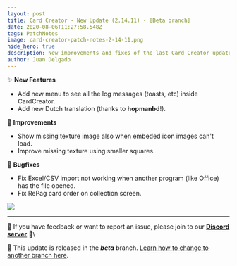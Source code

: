 ```yaml
---
layout: post
title: Card Creator - New Update (2.14.11) - [Beta branch]
date: 2020-08-06T11:27:58.548Z
tags: PatchNotes
image: card-creator-patch-notes-2-14-11.png
hide_hero: true
description: New improvements and fixes of the last Card Creator update!
author: Juan Delgado
---
```

✨ **New Features**

* Add new menu to see all the log messages (toasts, etc) inside CardCreator.
* Add new Dutch translation (thanks to **hopmanbd**!).

🔧 **Improvements**

* Show missing texture image also when embeded icon images can't load.
* Improve missing texture using smaller squares.

🐛 **Bugfixes**

* Fix Excel/CSV import not working when another program (like Office) has the file opened.
* Fix RePag card order on collection screen.

![](https://steamcdn-a.akamaihd.net/steamcommunity/public/images/clans/28448748/bd6874948116a0cce06a1ff667762f9709642805.png)

---

📌 If you have feedback or want to report an issue, please join to our **[Discord server](http://discord.gg/pixelatto)** 💬\

📌 This update is released in the ***beta*** branch. [Learn how to change to another branch here](/blog/beta-and-legacy-versions).